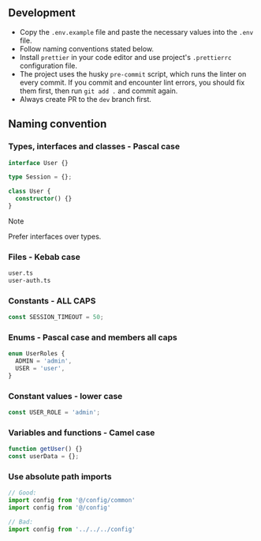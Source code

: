 ## Development

- Copy the `.env.example` file and paste the necessary values into the `.env` file.
- Follow naming conventions stated below.
- Install `prettier` in your code editor and use project's `.prettierrc` configuration file.
- The project uses the husky `pre-commit` script, which runs the linter on every commit. If you commit and encounter lint errors, you should fix them first, then run `git add .` and commit again.
- Always create PR to the `dev` branch first.

## Naming convention

### Types, interfaces and classes - Pascal case

```ts
interface User {}

type Session = {};

class User {
  constructor() {}
}
```

> [!NOTE]
> Prefer interfaces over types.

### Files - Kebab case

```sh
user.ts
user-auth.ts
```

### Constants - ALL CAPS

```ts
const SESSION_TIMEOUT = 50;
```

### Enums - Pascal case and members all caps

```ts
enum UserRoles {
  ADMIN = 'admin',
  USER = 'user',
}
```

### Constant values - lower case

```ts
const USER_ROLE = 'admin';
```

### Variables and functions - Camel case

```ts
function getUser() {}
const userData = {};
```

### Use absolute path imports

```ts
// Good:
import config from '@/config/common'
import config from '@/config'

// Bad:
import config from '../../../config'
```
